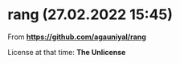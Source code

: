 # rang (27.02.2022 15:45)

From __https://github.com/agauniyal/rang__

License at that time: **The Unlicense**